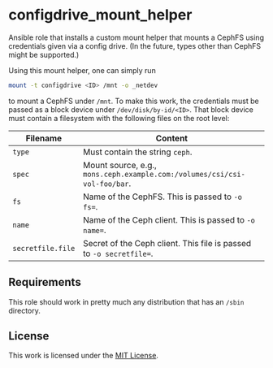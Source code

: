 # configdrive_mount_helper

Ansible role that installs a custom mount helper that mounts a CephFS using credentials given via a config drive.
(In the future, types other than CephFS might be supported.)

Using this mount helper, one can simply run

```bash
mount -t configdrive <ID> /mnt -o _netdev
```

to mount a CephFS under `/mnt`.
To make this work, the credentials must be passed as a block device under `/dev/disk/by-id/<ID>`.
That block device must contain a filesystem with the following files on the root level:

| Filename          | Content                                                                   |
| ----------------- | ------------------------------------------------------------------------- |
| `type`            | Must contain the string `ceph`.                                           |
| `spec`            | Mount source, e.g., `mons.ceph.example.com:/volumes/csi/csi-vol-foo/bar`. |
| `fs`              | Name of the CephFS. This is passed to `-o fs=`.                           |
| `name`            | Name of the Ceph client. This is passed to `-o name=`.                    |
| `secretfile.file` | Secret of the Ceph client. This file is passed to `-o secretfile=`.       |

## Requirements

This role should work in pretty much any distribution that has an `/sbin` directory.

## License

This work is licensed under the [MIT License](./LICENSE).
